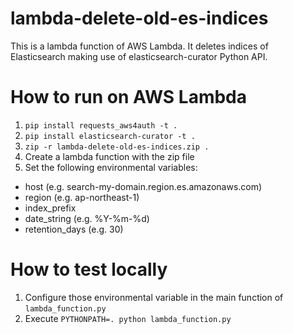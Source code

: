 # lambda-delete-old-es-indices

This is a lambda function of AWS Lambda. It deletes indices of Elasticsearch making use of elasticsearch-curator Python API.

# How to run on AWS Lambda
1. `pip install requests_aws4auth -t .`
1. `pip install elasticsearch-curator -t .`
1. `zip -r lambda-delete-old-es-indices.zip .`
1. Create a lambda function with the zip file
1. Set the following environmental variables:
  - host (e.g. search-my-domain.region.es.amazonaws.com)
  - region (e.g. ap-northeast-1)
  - index_prefix
  - date_string (e.g. %Y-%m-%d)
  - retention_days (e.g. 30)

# How to test locally
1. Configure those environmental variable in the main function of `lambda_function.py`
1. Execute `PYTHONPATH=. python lambda_function.py`

